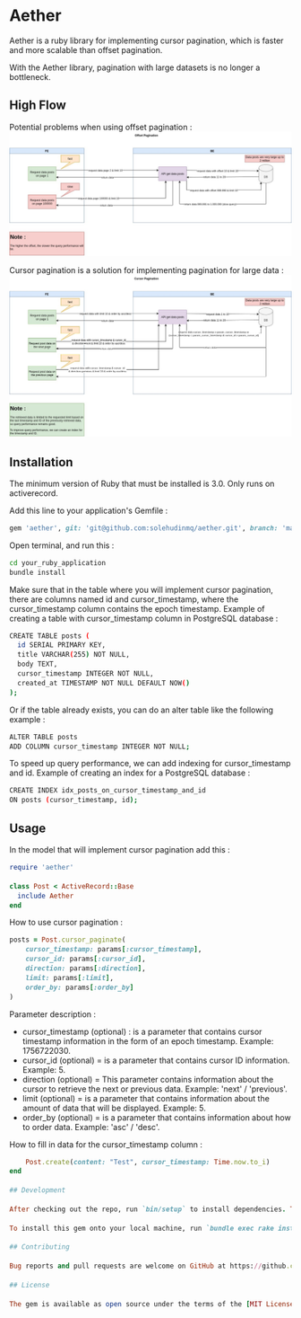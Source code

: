 # Aether

Aether is a ruby ​​library for implementing cursor pagination, which is faster and more scalable than offset pagination.

With the Aether library, pagination with large datasets is no longer a bottleneck.

## High Flow

Potential problems when using offset pagination : 
![Logo Ruby](https://github.com/solehudinmq/aether/blob/development/high_flow/Aether-problem.jpg)

Cursor pagination is a solution for implementing pagination for large data :
![Logo Ruby](https://github.com/solehudinmq/aether/blob/development/high_flow/Aether-solution.jpg)

## Installation

The minimum version of Ruby that must be installed is 3.0.
Only runs on activerecord.

Add this line to your application's Gemfile :

```ruby
gem 'aether', git: 'git@github.com:solehudinmq/aether.git', branch: 'main'
```

Open terminal, and run this : 
```bash
cd your_ruby_application
bundle install
```

Make sure that in the table where you will implement cursor pagination, there are columns named id and cursor_timestamp, where the cursor_timestamp column contains the epoch timestamp. Example of creating a table with cursor_timestamp column in PostgreSQL database :

```bash
CREATE TABLE posts (
  id SERIAL PRIMARY KEY,
  title VARCHAR(255) NOT NULL,
  body TEXT,
  cursor_timestamp INTEGER NOT NULL,
  created_at TIMESTAMP NOT NULL DEFAULT NOW()
);
```

Or if the table already exists, you can do an alter table like the following example :

```bash
ALTER TABLE posts
ADD COLUMN cursor_timestamp INTEGER NOT NULL;
```

To speed up query performance, we can add indexing for cursor_timestamp and id. Example of creating an index for a PostgreSQL database :

```bash
CREATE INDEX idx_posts_on_cursor_timestamp_and_id
ON posts (cursor_timestamp, id);
```

## Usage

In the model that will implement cursor pagination add this :

```ruby
require 'aether'

class Post < ActiveRecord::Base
  include Aether
end
```

How to use cursor pagination :

```ruby
posts = Post.cursor_paginate(
    cursor_timestamp: params[:cursor_timestamp],
    cursor_id: params[:cursor_id],
    direction: params[:direction],
    limit: params[:limit],
    order_by: params[:order_by]
)
```

Parameter description :
- cursor_timestamp (optional) : is a parameter that contains cursor timestamp information in the form of an epoch timestamp. Example: 1756722030.
- cursor_id (optional) = is a parameter that contains cursor ID information. Example: 5.
- direction (optional) = This parameter contains information about the cursor to retrieve the next or previous data. Example: 'next' / 'previous'.
- limit (optional) = is a parameter that contains information about the amount of data that will be displayed. Example: 5.
- order_by (optional) = is a parameter that contains information about how to order data. Example: 'asc' / 'desc'.

How to fill in data for the cursor_timestamp column :

```ruby
    Post.create(content: "Test", cursor_timestamp: Time.now.to_i)
end

## Development

After checking out the repo, run `bin/setup` to install dependencies. Then, run `rake spec` to run the tests. You can also run `bin/console` for an interactive prompt that will allow you to experiment.

To install this gem onto your local machine, run `bundle exec rake install`. To release a new version, update the version number in `version.rb`, and then run `bundle exec rake release`, which will create a git tag for the version, push git commits and the created tag, and push the `.gem` file to [rubygems.org](https://rubygems.org).

## Contributing

Bug reports and pull requests are welcome on GitHub at https://github.com/solehudinmq/aether.

## License

The gem is available as open source under the terms of the [MIT License](https://opensource.org/licenses/MIT).
